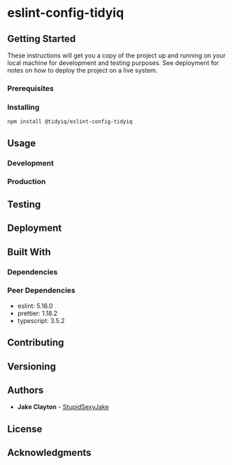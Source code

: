 # eslint-config-tidyiq

## Getting Started

These instructions will get you a copy of the project up and running on your local machine for development and testing purposes. See deployment for notes on how to deploy the project on a live system.

### Prerequisites

### Installing

```
npm install @tidyiq/eslint-config-tidyiq
```

## Usage

### Development

### Production

## Testing

## Deployment

## Built With

### Dependencies

### Peer Dependencies

- eslint: 5.16.0
- prettier: 1.18.2
- typescript: 3.5.2

## Contributing

## Versioning

## Authors

- **Jake Clayton** - [StupidSexyJake](https://github.com/StupidSexyJake)

## License

## Acknowledgments
